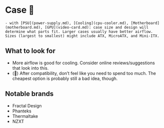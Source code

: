 # Case 🧩
```admonish warning title="Compatibility"
- with [PSU](power-supply.md), [Cooling](cpu-cooler.md), [Motherboard](motherboard.md), [GPU](video-card.md): case size and design will determine what parts fit. Larger cases usually have better airflow. Sizes (largest to smallest) might include ATX, MicroATX, and Mini-ITX.
```

## What to look for
- More airflow is good for cooling. Consider online reviews/suggestions that look into this.
- (🧩) After compatibility, don’t feel like you need to spend too much. The cheapest option is probably still a bad idea, though.

## Notable brands
- Fractal Design
- Phanteks
- Thermaltake
- NZXT
